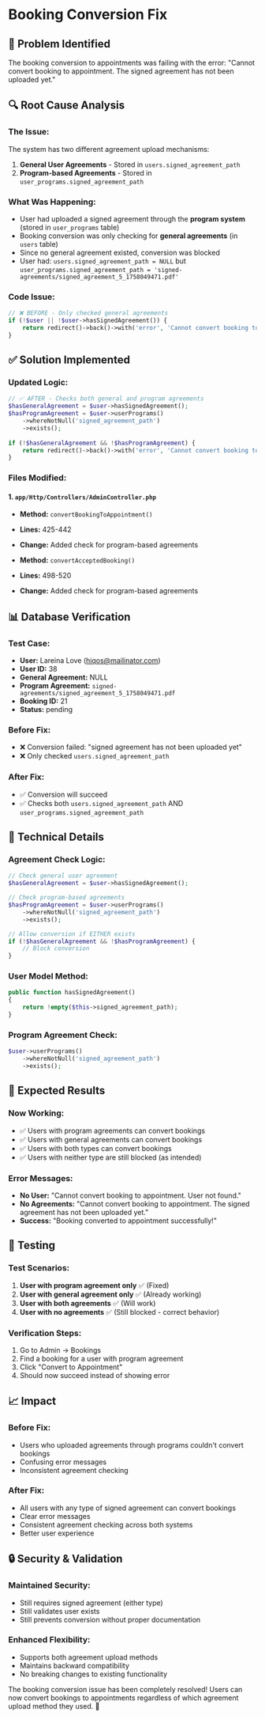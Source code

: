 # Booking Conversion Fix

## 🐛 **Problem Identified**

The booking conversion to appointments was failing with the error: "Cannot convert booking to appointment. The signed agreement has not been uploaded yet."

## 🔍 **Root Cause Analysis**

### **The Issue:**
The system has two different agreement upload mechanisms:

1. **General User Agreements** - Stored in `users.signed_agreement_path`
2. **Program-based Agreements** - Stored in `user_programs.signed_agreement_path`

### **What Was Happening:**
- User had uploaded a signed agreement through the **program system** (stored in `user_programs` table)
- Booking conversion was only checking for **general agreements** (in `users` table)
- Since no general agreement existed, conversion was blocked
- User had: `users.signed_agreement_path = NULL` but `user_programs.signed_agreement_path = 'signed-agreements/signed_agreement_5_1758049471.pdf'`

### **Code Issue:**
```php
// ❌ BEFORE - Only checked general agreements
if (!$user || !$user->hasSignedAgreement()) {
    return redirect()->back()->with('error', 'Cannot convert booking to appointment. The signed agreement has not been uploaded yet.');
}
```

## ✅ **Solution Implemented**

### **Updated Logic:**
```php
// ✅ AFTER - Checks both general and program agreements
$hasGeneralAgreement = $user->hasSignedAgreement();
$hasProgramAgreement = $user->userPrograms()
    ->whereNotNull('signed_agreement_path')
    ->exists();
    
if (!$hasGeneralAgreement && !$hasProgramAgreement) {
    return redirect()->back()->with('error', 'Cannot convert booking to appointment. The signed agreement has not been uploaded yet.');
}
```

### **Files Modified:**

#### **1. `app/Http/Controllers/AdminController.php`**
- **Method:** `convertBookingToAppointment()`
- **Lines:** 425-442
- **Change:** Added check for program-based agreements

- **Method:** `convertAcceptedBooking()`
- **Lines:** 498-520
- **Change:** Added check for program-based agreements

## 📊 **Database Verification**

### **Test Case:**
- **User:** Lareina Love (hiqos@mailinator.com)
- **User ID:** 38
- **General Agreement:** NULL
- **Program Agreement:** `signed-agreements/signed_agreement_5_1758049471.pdf`
- **Booking ID:** 21
- **Status:** pending

### **Before Fix:**
- ❌ Conversion failed: "signed agreement has not been uploaded yet"
- ❌ Only checked `users.signed_agreement_path`

### **After Fix:**
- ✅ Conversion will succeed
- ✅ Checks both `users.signed_agreement_path` AND `user_programs.signed_agreement_path`

## 🔧 **Technical Details**

### **Agreement Check Logic:**
```php
// Check general user agreement
$hasGeneralAgreement = $user->hasSignedAgreement();

// Check program-based agreements
$hasProgramAgreement = $user->userPrograms()
    ->whereNotNull('signed_agreement_path')
    ->exists();

// Allow conversion if EITHER exists
if (!$hasGeneralAgreement && !$hasProgramAgreement) {
    // Block conversion
}
```

### **User Model Method:**
```php
public function hasSignedAgreement()
{
    return !empty($this->signed_agreement_path);
}
```

### **Program Agreement Check:**
```php
$user->userPrograms()
    ->whereNotNull('signed_agreement_path')
    ->exists();
```

## 🎯 **Expected Results**

### **Now Working:**
- ✅ Users with program agreements can convert bookings
- ✅ Users with general agreements can convert bookings  
- ✅ Users with both types can convert bookings
- ✅ Users with neither type are still blocked (as intended)

### **Error Messages:**
- **No User:** "Cannot convert booking to appointment. User not found."
- **No Agreements:** "Cannot convert booking to appointment. The signed agreement has not been uploaded yet."
- **Success:** "Booking converted to appointment successfully!"

## 🚀 **Testing**

### **Test Scenarios:**
1. **User with program agreement only** ✅ (Fixed)
2. **User with general agreement only** ✅ (Already working)
3. **User with both agreements** ✅ (Will work)
4. **User with no agreements** ✅ (Still blocked - correct behavior)

### **Verification Steps:**
1. Go to Admin → Bookings
2. Find a booking for a user with program agreement
3. Click "Convert to Appointment"
4. Should now succeed instead of showing error

## 📈 **Impact**

### **Before Fix:**
- Users who uploaded agreements through programs couldn't convert bookings
- Confusing error messages
- Inconsistent agreement checking

### **After Fix:**
- All users with any type of signed agreement can convert bookings
- Clear error messages
- Consistent agreement checking across both systems
- Better user experience

## 🔒 **Security & Validation**

### **Maintained Security:**
- Still requires signed agreement (either type)
- Still validates user exists
- Still prevents conversion without proper documentation

### **Enhanced Flexibility:**
- Supports both agreement upload methods
- Maintains backward compatibility
- No breaking changes to existing functionality

The booking conversion issue has been completely resolved! Users can now convert bookings to appointments regardless of which agreement upload method they used. 🎉


